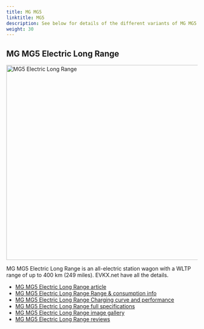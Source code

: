 ```yaml
---
title: MG MG5
linktitle: MG5
description: See below for details of the different variants of MG MG5
weight: 30
---
```

## MG MG5 Electric Long Range

<a href="/models/mg/mg5/mg5_electric_long_range/"><img src="https://media.evkx.net/multimedia/models/mg/mg5/mg5_electric_long_range/main_1_st.jpg" width="800" height="512" alt="MG5 Electric Long Range" ></a>

MG MG5 Electric Long Range is an all-electric station wagon with a WLTP range of up to 400 km (249 miles). EVKX.net have all the details. 

- [MG MG5 Electric Long Range article](/models/mg/mg5/mg5_electric_long_range/)
- [MG MG5 Electric Long Range Range & consumption info](/models/mg/mg5/mg5_electric_long_range//rangeandconsumption)
- [MG MG5 Electric Long Range Charging curve and performance](/models/mg/mg5/mg5_electric_long_range//chargingcurve)
- [MG MG5 Electric Long Range full specifications](/models/mg/mg5/mg5_electric_long_range//specifications)
- [MG MG5 Electric Long Range image gallery](/models/mg/mg5/mg5_electric_long_range//gallery)
- [MG MG5 Electric Long Range reviews](/models/mg/mg5/mg5_electric_long_range//reviews)

